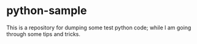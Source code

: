 # python-sample

This is a repository for dumping some test python code; while I am going through some tips and tricks.
